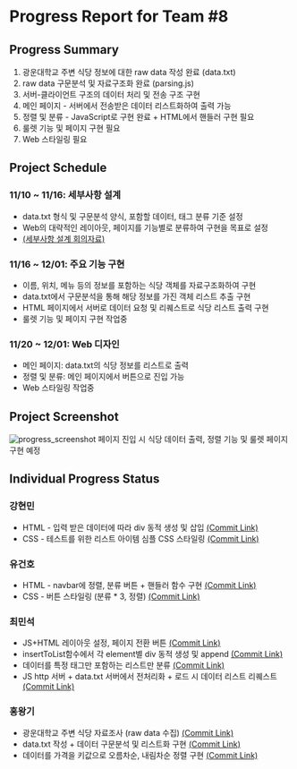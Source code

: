 # Progress Report for Team #8
## Progress Summary
1. 광운대학교 주변 식당 정보에 대한 raw data 작성 완료 (data.txt)
2. raw data 구문분석 및 자료구조화 완료 (parsing.js)
3. 서버-클라이언트 구조의 데이터 처리 및 전송 구조 구현
4. 메인 페이지 - 서버에서 전송받은 데이터 리스트화하여 출력 가능
5. 정렬 및 분류 - JavaScript로 구현 완료 + HTML에서 핸들러 구현 필요
6. 룰렛 기능 및 페이지 구현 필요
7. Web 스타일링 필요

## Project Schedule
### 11/10 ~ 11/16: 세부사항 설계
- data.txt 형식 및 구문분석 양식, 포함할 데이터, 태그 분류 기준 설정
- Web의 대략적인 레이아웃, 페이지를 기능별로 분류하여 구현을 목표로 설정
- [(세부사항 설계 회의자료)](https://github.com/ManticoreXL/oss_project_team8/blob/main/OSS_project_team8_details.pptx)
### 11/16 ~ 12/01: 주요 기능 구현
- 이름, 위치, 메뉴 등의 정보를 포함하는 식당 객체를 자료구조화하여 구현
- data.txt에서 구문분석을 통해 해당 정보를 가진 객체 리스트 추출 구현
- HTML 페이지에서 서버로 데이터 요청 및 리퀘스트로 식당 리스트 출력 구현
- 룰렛 기능 및 페이지 구현 작업중
### 11/20 ~ 12/01: Web 디자인
- 메인 페이지: data.txt의 식당 정보를 리스트로 출력
- 정렬 및 분류: 메인 페이지에서 버튼으로 진입 가능
- Web 스타일링 작업중

## Project Screenshot
![progress_screenshot](https://github.com/ManticoreXL/oss_project_team8/assets/130516868/c1183ab2-1ce2-46c1-9033-9588930dd290)
페이지 진입 시 식당 데이터 출력, 정렬 기능 및 룰렛 페이지 구현 예정

## Individual Progress Status
### 강현민
- HTML - 입력 받은 데이터에 따라 div 동적 생성 및 삽입 [(Commit Link)](https://github.com/ManticoreXL/oss_project_team8/commit/8eef19066bb16ffc267c854d417cc619bb53b503)
- CSS - 테스트를 위한 리스트 아이템 심플 CSS 스타일링 [(Commit Link)](https://github.com/ManticoreXL/oss_project_team8/commit/07ed9d87e5a9936c73b98615cee01d9c0b29430c)

### 유건호
- HTML - navbar에 정렬, 분류 버튼 + 핸들러 함수 구현 [(Commit Link)](https://github.com/ManticoreXL/oss_project_team8/commit/eae50955bbfd1b541aa31c9d01f863a929d2f022)
- CSS - 버튼 스타일링 (분류 * 3, 정렬) [(Commit Link)](https://github.com/ManticoreXL/oss_project_team8/commit/c5e0b1db76148018f68b33cfa9cf630179f57033)

### 최민석
- JS+HTML 레이아웃 설정, 페이지 전환 버튼 [(Commit Link)](https://github.com/ManticoreXL/oss_project_team8/commit/020b78939fdcfc623c25fc03f5a536be72dcf16c)
- insertToList함수에서 각 element별 div 동적 생성 및 append [(Commit Link)](https://github.com/ManticoreXL/oss_project_team8/commit/1c7f782bf070598ab7674e605835f681317db195)
- 데이터를 특정 태그만 포함하는 리스트만 분류 [(Commit Link)](https://github.com/ManticoreXL/oss_project_team8/commit/aaca5a57fba4460e0103540feab29c654755eba9)
- JS http 서버 + data.txt 서버에서 전처리화 + 로드 시 데이터 리스트 리퀘스트 [(Commit Link)](https://github.com/ManticoreXL/oss_project_team8/commit/649f4c191cf833878063c626386eecf7038c768e)

### 홍왕기
- 광운대학교 주변 식당 자료조사 (raw data 수집) [(Commit Link)](https://github.com/ManticoreXL/oss_project_team8/commit/0595ddd2a2236ab989ff07cbe823af49271388b6)
- data.txt 작성 + 데이터 구문분석 및 리스트화 구현 [(Commit Link)](https://github.com/ManticoreXL/oss_project_team8/commit/0595ddd2a2236ab989ff07cbe823af49271388b6)
- 데이터를 가격을 키값으로 오름차순, 내림차순 정렬 구현 [(Commit Link)](https://github.com/ManticoreXL/oss_project_team8/commit/1062e5f3a135973a50efba73587ede86e2aac270)
